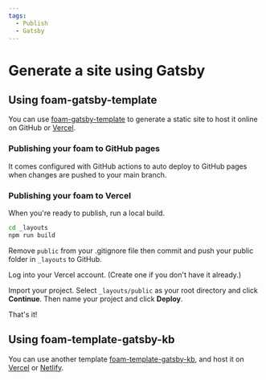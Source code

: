 ```yaml
---
tags:
  - Publish
  - Gatsby
---
```


# Generate a site using Gatsby

## Using foam-gatsby-template

You can use [foam-gatsby-template](https://github.com/mathieudutour/foam-gatsby-template) to generate a static site to host it online on GitHub or [Vercel](https://vercel.com).

### Publishing your foam to GitHub pages

It comes configured with GitHub actions to auto deploy to GitHub pages when changes are pushed to your main branch.

### Publishing your foam to Vercel

When you're ready to publish, run a local build.

```bash
cd _layouts
npm run build
```

Remove `public` from your .gitignore file then commit and push your public folder in `_layouts` to GitHub.

Log into your Vercel account. (Create one if you don't have it already.)

Import your project. Select `_layouts/public` as your root directory and click **Continue**. Then name your project and click **Deploy**.

That's it!

## Using foam-template-gatsby-kb

You can use another template [foam-template-gatsby-kb](https://github.com/hikerpig/foam-template-gatsby-kb), and host it on [Vercel](https://vercel.com) or [Netlify](https://www.netlify.com/).
